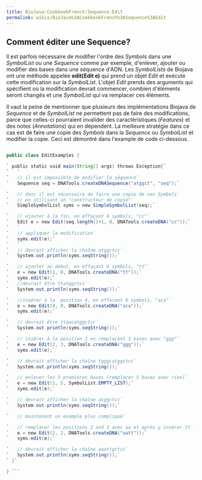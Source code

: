 ```yaml
---
title: BioJava:CookbookFrench:Sequence:Edit
permalink: wikis/BioJava%3ACookbookFrench%3ASequence%3AEdit
---
```


Comment éditer une Sequence?
----------------------------

Il est parfois nécessaire de modifier l'ordre des *Symbols* dans une
*SymbolList* ou une *Sequence* comme par exemple, d'enlever, ajouter ou
modifier des bases dans une séquence d'ADN. Les *SymbolLists* de Biojava
ont une méthode appelée **edit(Edit e)** qui prend un objet *Edit* et
exécute cette modification sur la *SymbolList*. L'objet *Edit* prends
des arguments qui spécifient où la modification devrait commencer,
combien d'éléments seront changés et une *SymbolList* qui va remplacer
ces éléments.

Il vaut la peine de mentionner que plusieurs des implémentations Biojava
de *Sequence* et de *SymbolList* ne permettent pas de faire des
modifications, parce que celles-ci pourraient invalider des
caractéristiques (*Features*) et des notes (*Annotations*) qui en
dépendent. La meilleure stratégie dans ce cas est de faire une copie des
*Symbols* dans la *Sequence* ou *SymbolList* et modifier la copie. Ceci
est démontré dans l'example de code ci-dessous.

```java import org.biojava.bio.seq.\*; import org.biojava.bio.symbol.\*;

public class EditExamples {

` public static void main(String[] args) throws Exception{`  
`   `  
`   // il est impossible de modifier la séquence`  
`   Sequence seq = DNATools.createDNASequence("atggct", "seq");`

`   // donc il est nécessaire de faire une copie de ses Symbols`  
`   // en utilisant un "constructeur de copie"`  
`   SimpleSymbolList syms = new SimpleSymbolList(seq);`

`   // ajouter à la fin, en effaçant 0 symbols, "cc"`  
`   Edit e = new Edit(seq.length()+1, 0, DNATools.createDNA("cc"));`  
`   `  
`   // appliquer la modification`  
`   syms.edit(e);`  
`   `  
`   // devrait afficher la chaîne atggctcc`  
`   System.out.println(syms.seqString());`

`   // ajouter au début, en effaçant 0 symbols, "tt"`  
`   e = new Edit(1, 0, DNATools.createDNA("tt"));`  
`   syms.edit(e);`  
`   //devrait être ttatggctcc`  
`   System.out.println(syms.seqString());`

`   //insérer à la  position 4, en effacant 0 symbols, "aca"`  
`   e = new Edit(4, 0, DNATools.createDNA("aca"));`  
`   syms.edit(e);`

`   // devrait être ttaacatggctcc`  
`   System.out.println(syms.seqString());`

`   // insérer à la position 2 en remplaçant 3 bases avec "ggg"`  
`   e = new Edit(2, 3, DNATools.createDNA("ggg"));`  
`   syms.edit(e);`

`   // devrait afficher la chaîne tgggcatggctcc`  
`   System.out.println(syms.seqString());`

`   // enlever les 5 premières bases (remplacer 5 bases avec rien)`  
`   e = new Edit(1, 5, SymbolList.EMPTY_LIST);`  
`   syms.edit(e);`

`   // devrait afficher la chaîne atggctcc`  
`   System.out.println(syms.seqString());`

`   // maintenant un example plus compliqué`

`   // remplacer les positions 2 and 3 avec aa et après y insérer tt`  
`   e = new Edit(2, 2, DNATools.createDNA("aatt"));`  
`   syms.edit(e);`

`   // devrait afficher la chaîne aaattgctcc`  
`   System.out.println(syms.seqString());`  
` }`

} ```
